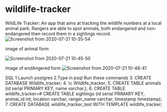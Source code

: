 # wildlife-tracker
WildLife Tracker: An app that aims at tracking the wildlife numbers at a local animal park, Rangers are able to spot animals, both endangered and non-endangered then record them in a sightings record.
![Screenshot from 2020-07-21 10-35-54](https://user-images.githubusercontent.com/63198747/88026336-64eebd80-cb3e-11ea-826d-abc171610386.png)

image of animal form

![Screenshot from 2020-07-21 10-45-50](https://user-images.githubusercontent.com/63198747/88027063-708eb400-cb3f-11ea-9b25-754c45eb4d6f.png)

image of endAngered form
![Screenshot from 2020-07-21 10-48-41](https://user-images.githubusercontent.com/63198747/88027376-d3804b00-cb3f-11ea-9d45-e488a1177ff7.png)

SQL
1.Launch postgres
2.Type in psql
Run these commands
3. CREATE DATABASE Wildlife_tracker;
4. \c Wildlife_tracker;
5. CREATE TABLE animals (id serial PRIMARY KEY, name varchar,);
6. CREATE TABLE wildlife_tracker=# CREATE TABLE sightings (id serial PRIMARY KEY, animal_id int, location varchar, ranger_name varchar, timestamp timestamp);
7. CREATE DATABASE wildlife_tracker_test WITH TEMPLATE wildlife_tracker;
